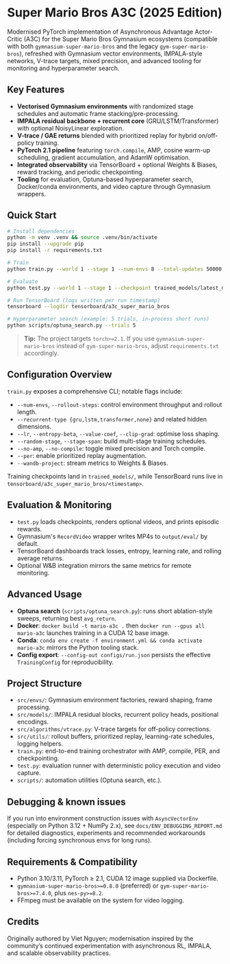# Super Mario Bros A3C (2025 Edition)

Modernised PyTorch implementation of Asynchronous Advantage Actor-Critic (A3C) for the Super Mario Bros Gymnasium ecosystems (compatible with both `gymnasium-super-mario-bros` and the legacy `gym-super-mario-bros`), refreshed with Gymnasium vector environments, IMPALA-style networks, V-trace targets, mixed precision, and advanced tooling for monitoring and hyperparameter search.

## Key Features

- **Vectorised Gymnasium environments** with randomized stage schedules and automatic frame stacking/pre-processing.
- **IMPALA residual backbone + recurrent core** (GRU/LSTM/Transformer) with optional NoisyLinear exploration.
- **V-trace / GAE returns** blended with prioritized replay for hybrid on/off-policy training.
- **PyTorch 2.1 pipeline** featuring `torch.compile`, AMP, cosine warm-up scheduling, gradient accumulation, and AdamW optimisation.
- **Integrated observability** via TensorBoard + optional Weights & Biases, reward tracking, and periodic checkpointing.
- **Tooling** for evaluation, Optuna-based hyperparameter search, Docker/conda environments, and video capture through Gymnasium wrappers.

## Quick Start

```bash
# Install dependencies
python -m venv .venv && source .venv/bin/activate
pip install --upgrade pip
pip install -r requirements.txt

# Train
python train.py --world 1 --stage 1 --num-envs 8 --total-updates 50000

# Evaluate
python test.py --world 1 --stage 1 --checkpoint trained_models/latest_model.pt --episodes 5

# Run TensorBoard (logs written per run timestamp)
tensorboard --logdir tensorboard/a3c_super_mario_bros

# Hyperparameter search (example: 5 trials, in-process short runs)
python scripts/optuna_search.py --trials 5
```

> **Tip:** The project targets `torch>=2.1`. If you use `gymnasium-super-mario-bros` instead of `gym-super-mario-bros`, adjust `requirements.txt` accordingly.

## Configuration Overview

`train.py` exposes a comprehensive CLI; notable flags include:

- `--num-envs`, `--rollout-steps`: control environment throughput and rollout length.
- `--recurrent-type {gru,lstm,transformer,none}` and related hidden dimensions.
- `--lr`, `--entropy-beta`, `--value-coef`, `--clip-grad`: optimise loss shaping.
- `--random-stage`, `--stage-span`: build multi-stage training schedules.
- `--no-amp`, `--no-compile`: toggle mixed precision and Torch compile.
- `--per`: enable prioritized replay augmentation.
- `--wandb-project`: stream metrics to Weights & Biases.

Training checkpoints land in `trained_models/`, while TensorBoard runs live in `tensorboard/a3c_super_mario_bros/<timestamp>`.

## Evaluation & Monitoring

- `test.py` loads checkpoints, renders optional videos, and prints episodic rewards.
- Gymnasium's `RecordVideo` wrapper writes MP4s to `output/eval/` by default.
- TensorBoard dashboards track losses, entropy, learning rate, and rolling average returns.
- Optional W&B integration mirrors the same metrics for remote monitoring.

## Advanced Usage

- **Optuna search** (`scripts/optuna_search.py`): runs short ablation-style sweeps, returning best `avg_return`.
- **Docker**: `docker build -t mario-a3c .` then `docker run --gpus all mario-a3c` launches training in a CUDA 12 base image.
- **Conda**: `conda env create -f environment.yml && conda activate mario-a3c` mirrors the Python tooling stack.
- **Config export**: `--config-out configs/run.json` persists the effective `TrainingConfig` for reproducibility.

## Project Structure

- `src/envs/`: Gymnasium environment factories, reward shaping, frame processing.
- `src/models/`: IMPALA residual blocks, recurrent policy heads, positional encodings.
- `src/algorithms/vtrace.py`: V-trace targets for off-policy corrections.
- `src/utils/`: rollout buffers, prioritized replay, learning-rate schedules, logging helpers.
- `train.py`: end-to-end training orchestrator with AMP, compile, PER, and checkpointing.
- `test.py`: evaluation runner with deterministic policy execution and video capture.
- `scripts/`: automation utilities (Optuna search, etc.).

## Debugging & known issues

If you run into environment construction issues with `AsyncVectorEnv` (especially on Python 3.12 + NumPy 2.x), see `docs/ENV_DEBUGGING_REPORT.md` for detailed diagnostics, experiments and recommended workarounds (including forcing synchronous envs for long runs).

## Requirements & Compatibility

- Python 3.10/3.11, PyTorch ≥ 2.1, CUDA 12 image supplied via Dockerfile.
- `gymnasium-super-mario-bros>=0.8.0` (preferred) or `gym-super-mario-bros>=7.4.0`, plus `nes-py>=8.2`.
- FFmpeg must be available on the system for video logging.

## Credits

Originally authored by Viet Nguyen; modernisation inspired by the community’s continued experimentation with asynchronous RL, IMPALA, and scalable observability practices.
